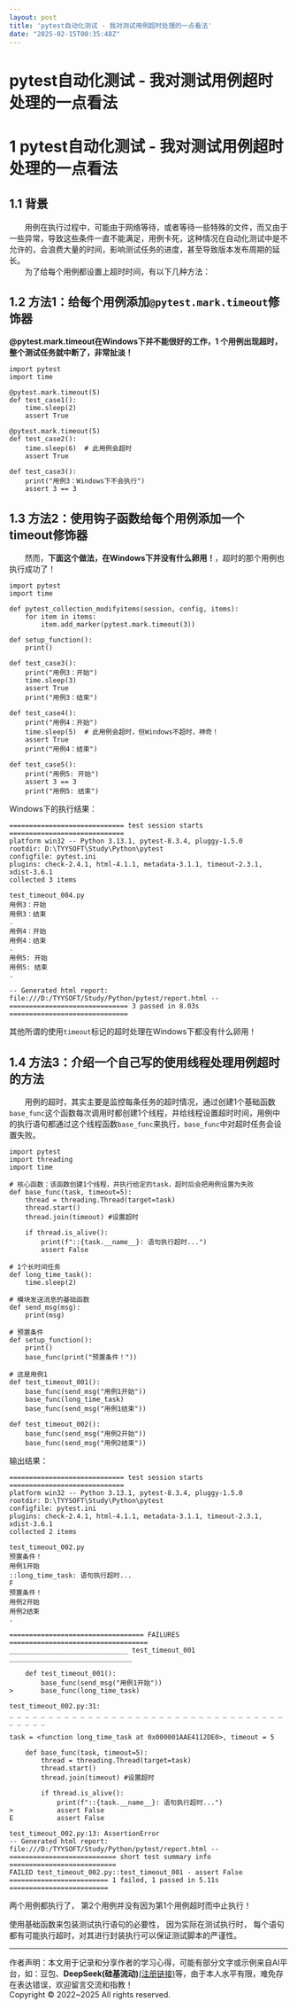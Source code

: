 ```yaml
---
layout: post
title: 'pytest自动化测试 - 我对测试用例超时处理的一点看法'
date: "2025-02-15T00:35:48Z"
---
```

pytest自动化测试 - 我对测试用例超时处理的一点看法
=============================

1 pytest自动化测试 - 我对测试用例超时处理的一点看法
===============================

1.1 背景
------

  用例在执行过程中，可能由于网络等待，或者等待一些特殊的文件，而又由于一些异常，导致这些条件一直不能满足，用例卡死，这种情况在自动化测试中是不允许的，会浪费大量的时间，影响测试任务的进度，甚至导致版本发布周期的延长。  
  为了给每个用例都设置上超时时间，有以下几种方法：

1.2 方法1：给每个用例添加`@pytest.mark.timeout`修饰器
----------------------------------------

**@pytest.mark.timeout在Windows下并不能很好的工作，1 个用例出现超时，整个测试任务就中断了，非常扯淡！**

    import pytest
    import time
    
    @pytest.mark.timeout(5)
    def test_case1():
        time.sleep(2)
        assert True
    
    @pytest.mark.timeout(5)
    def test_case2():
        time.sleep(6)  # 此用例会超时
        assert True
    
    def test_case3():
        print("用例3：Windows下不会执行")
        assert 3 == 3

1.3 方法2：使用钩子函数给每个用例添加一个timeout修饰器
---------------------------------

  然而，**下面这个做法，在Windows下并没有什么卵用！**，超时的那个用例也执行成功了！

    import pytest
    import time
    
    def pytest_collection_modifyitems(session, config, items):
        for item in items:
            item.add_marker(pytest.mark.timeout(3))
    
    def setup_function():
        print()
    
    def test_case3():
        print("用例3：开始")
        time.sleep(3)
        assert True
        print("用例3：结束")
    
    def test_case4():
        print("用例4：开始")
        time.sleep(5)  # 此用例会超时，但Windows不超时，神奇！
        assert True
        print("用例4：结束")
    
    def test_case5():
        print("用例5: 开始")
        assert 3 == 3
        print("用例5: 结束")

Windows下的执行结果：

    ============================= test session starts =============================
    platform win32 -- Python 3.13.1, pytest-8.3.4, pluggy-1.5.0
    rootdir: D:\TYYSOFT\Study\Python\pytest
    configfile: pytest.ini
    plugins: check-2.4.1, html-4.1.1, metadata-3.1.1, timeout-2.3.1, xdist-3.6.1
    collected 3 items
    
    test_timeout_004.py 
    用例3：开始
    用例3：结束
    .
    用例4：开始
    用例4：结束
    .
    用例5: 开始
    用例5: 结束
    .
    
    -- Generated html report: file:///D:/TYYSOFT/Study/Python/pytest/report.html --
    ============================== 3 passed in 8.03s ==============================

其他所谓的使用`timeout`标记的超时处理在Windows下都没有什么卵用！

1.4 方法3：介绍一个自己写的使用线程处理用例超时的方法
-----------------------------

  用例的超时，其实主要是监控每条任务的超时情况，通过创建1个基础函数`base_func`这个函数每次调用时都创建1个线程，并给线程设置超时时间，用例中的执行语句都通过这个线程函数`base_func`来执行，`base_func`中对超时任务会设置失败。

    import pytest
    import threading
    import time
    
    # 核心函数：该函数创建1个线程，并执行给定的task，超时后会把用例设置为失败
    def base_func(task, timeout=5):
        thread = threading.Thread(target=task)
        thread.start()
        thread.join(timeout) #设置超时
    
        if thread.is_alive():
            print(f"::{task.__name__}: 语句执行超时...")
            assert False
    
    # 1个长时间任务
    def long_time_task():
        time.sleep(2)
    
    # 模块发送消息的基础函数
    def send_msg(msg):
        print(msg)
    
    # 预置条件
    def setup_function():
        print()
        base_func(print("预置条件！"))
    
    # 这是用例1
    def test_timeout_001():
        base_func(send_msg("用例1开始"))
        base_func(long_time_task)
        base_func(send_msg("用例1结束"))
    
    def test_timeout_002():
        base_func(send_msg("用例2开始"))
        base_func(send_msg("用例2结束"))

输出结果：

    ============================= test session starts =============================
    platform win32 -- Python 3.13.1, pytest-8.3.4, pluggy-1.5.0
    rootdir: D:\TYYSOFT\Study\Python\pytest
    configfile: pytest.ini
    plugins: check-2.4.1, html-4.1.1, metadata-3.1.1, timeout-2.3.1, xdist-3.6.1
    collected 2 items
    
    test_timeout_002.py 
    预置条件！
    用例1开始
    ::long_time_task: 语句执行超时...
    F
    预置条件！
    用例2开始
    用例2结束
    .
    
    ================================== FAILURES ===================================
    ______________________________ test_timeout_001 _______________________________
    
        def test_timeout_001():
            base_func(send_msg("用例1开始"))
    >       base_func(long_time_task)
    
    test_timeout_002.py:31: 
    _ _ _ _ _ _ _ _ _ _ _ _ _ _ _ _ _ _ _ _ _ _ _ _ _ _ _ _ _ _ _ _ _ _ _ _ _ _ _ _
    
    task = <function long_time_task at 0x000001AAE4112DE0>, timeout = 5
    
        def base_func(task, timeout=5):
            thread = threading.Thread(target=task)
            thread.start()
            thread.join(timeout) #设置超时
        
            if thread.is_alive():
                print(f"::{task.__name__}: 语句执行超时...")
    >           assert False
    E           assert False
    
    test_timeout_002.py:13: AssertionError
    -- Generated html report: file:///D:/TYYSOFT/Study/Python/pytest/report.html --
    =========================== short test summary info ===========================
    FAILED test_timeout_002.py::test_timeout_001 - assert False
    ========================= 1 failed, 1 passed in 5.11s =========================

两个用例都执行了， 第2个用例并没有因为第1个用例超时而中止执行！

使用基础函数来包装测试执行语句的必要性， 因为实际在测试执行时， 每个语句都有可能执行超时，对其进行封装执行可以保证测试脚本的严谨性。

* * *

作者声明：本文用于记录和分享作者的学习心得，可能有部分文字或示例来自AI平台，如：豆包、**DeepSeek(硅基流动)**[(注册链接)](https://cloud.siliconflow.cn/i/46A7o0CE)等，由于本人水平有限，难免存在表达错误，欢迎留言交流和指教！  
Copyright © 2022~2025 All rights reserved.